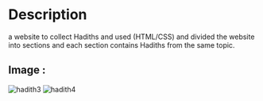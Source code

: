 # Description
a website to collect Hadiths and used (HTML/CSS) and divided the website into sections and
each section contains Hadiths from the same topic.

## Image :
   ![hadith3](https://github.com/user-attachments/assets/c2d7fd61-eefe-45c7-9ed2-c76986d962c3)
   ![hadith4](https://github.com/user-attachments/assets/db47d425-be3e-4e05-88f5-32ccb0c99084) 



  


